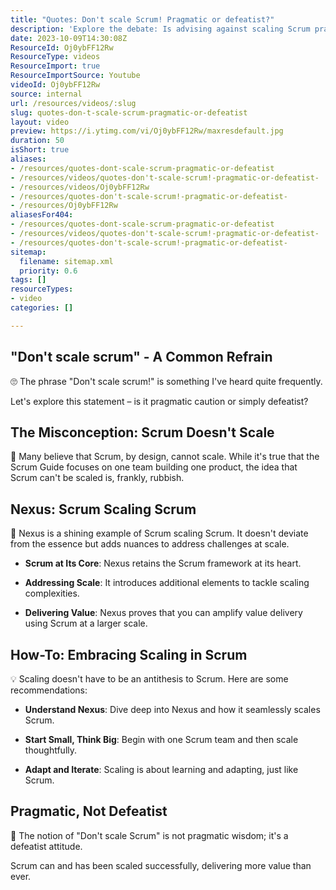 ```yaml
---
title: "Quotes: Don't scale Scrum! Pragmatic or defeatist?"
description: 'Explore the debate: Is advising against scaling Scrum pragmatic wisdom or a defeatist mindset? Join the conversation on Agile coaching! #Agile #Scrum #Shorts'
date: 2023-10-09T14:30:08Z
ResourceId: Oj0ybFF12Rw
ResourceType: videos
ResourceImport: true
ResourceImportSource: Youtube
videoId: Oj0ybFF12Rw
source: internal
url: /resources/videos/:slug
slug: quotes-don-t-scale-scrum-pragmatic-or-defeatist
layout: video
preview: https://i.ytimg.com/vi/Oj0ybFF12Rw/maxresdefault.jpg
duration: 50
isShort: true
aliases:
- /resources/quotes-dont-scale-scrum-pragmatic-or-defeatist
- /resources/videos/quotes-don't-scale-scrum!-pragmatic-or-defeatist-
- /resources/videos/Oj0ybFF12Rw
- /resources/quotes-don't-scale-scrum!-pragmatic-or-defeatist-
- /resources/Oj0ybFF12Rw
aliasesFor404:
- /resources/quotes-dont-scale-scrum-pragmatic-or-defeatist
- /resources/videos/quotes-don't-scale-scrum!-pragmatic-or-defeatist-
- /resources/quotes-don't-scale-scrum!-pragmatic-or-defeatist-
sitemap:
  filename: sitemap.xml
  priority: 0.6
tags: []
resourceTypes:
- video
categories: []

---
```

## "Don't scale scrum" - A Common Refrain 

🙄 The phrase "Don't scale scrum!" is something I've heard quite frequently. 

Let's explore this statement – is it pragmatic caution or simply defeatist? 

## The Misconception: Scrum Doesn't Scale 

🤔 Many believe that Scrum, by design, cannot scale. While it's true that the Scrum Guide focuses on one team building one product, the idea that Scrum can't be scaled is, frankly, rubbish. 

## Nexus: Scrum Scaling Scrum 

🚀 Nexus is a shining example of Scrum scaling Scrum. It doesn't deviate from the essence but adds nuances to address challenges at scale. 

- **Scrum at Its Core**: Nexus retains the Scrum framework at its heart. 

- **Addressing Scale**: It introduces additional elements to tackle scaling complexities. 

- **Delivering Value**: Nexus proves that you can amplify value delivery using Scrum at a larger scale. 

## How-To: Embracing Scaling in Scrum 

💡 Scaling doesn't have to be an antithesis to Scrum. Here are some recommendations: 

- **Understand Nexus**: Dive deep into Nexus and how it seamlessly scales Scrum. 

- **Start Small, Think Big**: Begin with one Scrum team and then scale thoughtfully. 

- **Adapt and Iterate**: Scaling is about learning and adapting, just like Scrum. 

## Pragmatic, Not Defeatist 

🌟 The notion of "Don't scale Scrum" is not pragmatic wisdom; it's a defeatist attitude.  

Scrum can and has been scaled successfully, delivering more value than ever.
